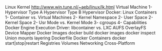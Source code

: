 Linux Kernel
	http://www.win.tune.nl/~aeb/linux/lk.html
Virtual Machine
	1- Hypervisor
		Type A Hypervisor
		Type B Hypervisor
Docker:
Linux Containers
	1- Container vs. Virtual Machines
	2- Kernel Namespace
	2- User Space
	2- Kernel Space
	2- Usr Mode vs. Kernel Mode
	3- cgroups
	4- Capabilities
Docker Engine
	Execution Driver: libcontainer vs. LXC
	AUFS
	OverlayFS
	Device Mapper
Docker Images
	docker build
	docker images
	docker inspect
	Union mounts
	layering
	Dockerfile
Docker Containers
	docker start|stop|restart
Registries
Volumes
Networking
Cross-Platform
